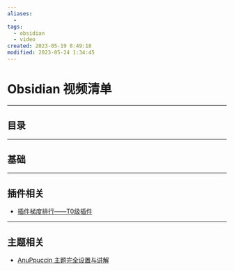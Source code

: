 ```yaml
---
aliases:
  - 
tags:
  - obsidian
  - video
created: 2023-05-19 8:49:18
modified: 2023-05-24 1:34:45
---
```


# Obsidian 视频清单

---

## 目录

---

## 基础

---

## 插件相关

* [插件梯度排行——T0级插件](https://www.bilibili.com/video/BV19k4y1s7YE)

---

## 主题相关

* [AnuPpuccin 主题完全设置与讲解](https://www.bilibili.com/video/BV1Ds4y1Q7T9)

